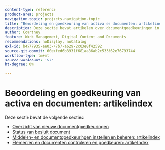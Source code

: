 ```yaml
---
content-type: reference
product-area: projects
navigation-topic: projects-navigation-topic
title: "Beoordeling en goedkeuring van activa en documenten: artikelindex"
description: Deze sectie bevat artikelen over documentgoedkeuringen in Adobe Workfront.
author: Courtney
feature: Work Management, Digital Content and Documents
recommendations: noDisplay, noCatalog
exl-id: b4577935-ee03-47b7-a629-2c03e8f42592
source-git-commit: 60eefed6b3931f681aa86ab2c533662e76793744
workflow-type: tm+mt
source-wordcount: '57'
ht-degree: 0%

---
```


# Beoordeling en goedkeuring van activa en documenten: artikelindex

Deze sectie bevat de volgende secties:

* [Overzicht van nieuwe documentgoedkeuringen](/help/quicksilver/review-and-approve-work/document-reviews-and-approvals/document-approvals-overview.md)
* [Status van besluit document](/help/quicksilver/review-and-approve-work/document-reviews-and-approvals/manage-document-approvals/document-approval-status.md)
* [Middelen- en documentgoedkeuringen instellen en beheren: artikelindex](/help/quicksilver/review-and-approve-work/document-reviews-and-approvals/manage-document-approvals/set-up-and-manage-doc-asset-approvals-toc.md)
* [Elementen en documenten controleren en goedkeuren: artikelindex](/help/quicksilver/review-and-approve-work/document-reviews-and-approvals/review-and-approve-documents/review-documents-toc.md)

